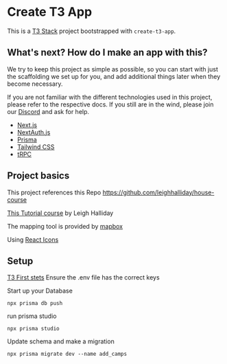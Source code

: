 # Create T3 App

This is a [T3 Stack](https://create.t3.gg/) project bootstrapped with `create-t3-app`.

## What's next? How do I make an app with this?

We try to keep this project as simple as possible, so you can start with just the scaffolding we set up for you, and add additional things later when they become necessary.

If you are not familiar with the different technologies used in this project, please refer to the respective docs. If you still are in the wind, please join our [Discord](https://t3.gg/discord) and ask for help.

- [Next.js](https://nextjs.org)
- [NextAuth.js](https://next-auth.js.org)
- [Prisma](https://prisma.io)
- [Tailwind CSS](https://tailwindcss.com)
- [tRPC](https://trpc.io)

## Project basics

This project references this Repo
https://github.com/leighhalliday/house-course

[This Tutorial course](https://www.youtube.com/watch?v=sZfUXVSor-k&list=PL8fumNHsC-3PNJpiIa6Sm84yEo_Y0c7O_&index=2) by Leigh Halliday

The mapping tool is provided by [mapbox](https://www.mapbox.com)

Using [React Icons](https://react-icons.github.io/) 

## Setup
[T3 First stets](https://create.t3.gg/en/usage/first-steps)
Ensure the .env file has the correct keys

Start up your Database
```
npx prisma db push
```

run prisma studio

```
npx prisma studio
```

Update schema and make a migration
```
npx prisma migrate dev --name add_camps
```
